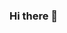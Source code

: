 ### Hi there 👋

<!--
**vantu98/vantu98** is a ✨ _special_ ✨ repository because its `README.md` (this file) appears on your GitHub profile.

- 🔭 I’m currently working on **TRANMEDIA** - a digital marketing online company
- 🌱 I’m currently learning **BACKEND** with php as main language
- 👯 I’m looking to collaborate on ...
- 🤔 I’m looking for help with ...
- 💬 Ask me about ...
- 📫 How to reach me: ...
- 😄 Pronouns: ...
- ⚡ Fun fact: ...
-->
